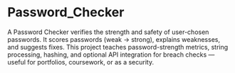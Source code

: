 # Password_Checker
A Password Checker verifies the strength and safety of user-chosen passwords. It scores passwords (weak → strong), explains weaknesses, and suggests fixes. This project teaches password-strength metrics, string processing, hashing, and optional API integration for breach checks — useful for portfolios, coursework, or as a security.
